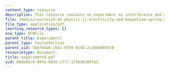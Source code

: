 ```yaml
---
content_type: resource
description: This resource contains an experiment on interference and diffraction.
file: /media/courses/8-02-physics-ii-electricity-and-magnetism-spring-2007/80de81c8897a6835c7771736d6385fa3_experiment9.pdf
file_type: application/pdf
learning_resource_types: []
ocw_type: OCWFile
parent_title: Experiments
parent_type: CourseSection
parent_uid: 5b67d4a8-cb63-9758-8148-2c1bb40692c8
resourcetype: Document
title: experiment9.pdf
uid: 80de81c8-897a-6835-c777-1736d6385fa3
---
```

